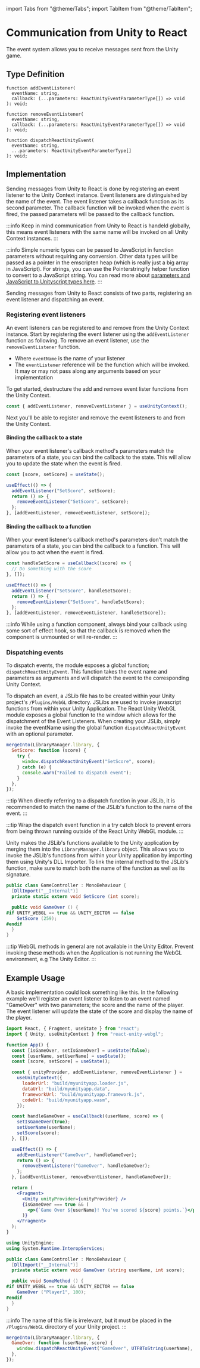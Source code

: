 import Tabs from "@theme/Tabs";
import TabItem from "@theme/TabItem";

# Communication from Unity to React

The event system allows you to receive messages sent from the Unity game.

## Type Definition

```tsx title="Type Definition"
function addEventListener(
  eventName: string,
  callback: (...parameters: ReactUnityEventParameterType[]) => void
): void;
```

```tsx title="Type Definition"
function removeEventListener(
  eventName: string,
  callback: (...parameters: ReactUnityEventParameterType[]) => void
): void;
```

```tsx title="Type Definition"
function dispatchReactUnityEvent(
  eventName: string,
  ...parameters: ReactUnityEventParameterType[]
): void;
```

## Implementation

Sending messages from Unity to React is done by registering an event listener to the Unity Context instance. Event listeners are distinguished by the name of the event. The event listener takes a callback function as its second parameter. The callback function will be invoked when the event is fired, the passed parameters will be passed to the callback function.

:::info
Keep in mind communication from Unity to React is handeld globally, this means event listeners with the same name will be invoked on all Unity Context instances.
:::

:::info
Simple numeric types can be passed to JavaScript in function parameters without requiring any conversion. Other data types will be passed as a pointer in the emscripten heap (which is really just a big array in JavaScript). For strings, you can use the Pointerstringify helper function to convert to a JavaScript string. You can read more about [parameters and JavaScript to Unityscript types here](/docs/main-concepts/data-conversion).
:::

Sending messages from Unity to React consists of two parts, registering an event listener and dispatching an event.

### Registering event listeners

An event listeners can be registered to and remove from the Unity Context instance. Start by registering the event listener using the `addEventListener` function as following. To remove an event listener, use the `removeEventListener` function.

- Where `eventName` is the name of your listener
- The `eventListener` reference will be the function which will be invoked. It may or may not pass along any arguments based on your implementation

To get started, destructure the add and remove event lister functions from the Unity Context.

```jsx showLineNumbers title="Example: Destructuring the required functions"
const { addEventListener, removeEventListener } = useUnityContext();
```

Next you'll be able to register and remove the event listeners to and from the Unity Context.

#### Binding the callback to a state

When your event listener's callback method's parameters match the parameters of a state, you can bind the callback to the state. This will allow you to update the state when the event is fired.

```jsx showLineNumbers title="Example: Binding the callback to a state"
const [score, setScore] = useState();

useEffect(() => {
  addEventListener("SetScore", setScore);
  return () => {
    removeEventListener("SetScore", setScore);
  };
}, [addEventListener, removeEventListener, setScore]);
```

#### Binding the callback to a function

When your event listener's callback method's parameters don't match the parameters of a state, you can bind the callback to a function. This will allow you to act when the event is fired.

```jsx showLineNumbers title="Example: Binding the callback to a function"
const handleSetScore = useCallback((score) => {
  // Do something with the score
}, []);

useEffect(() => {
  addEventListener("SetScore", handleSetScore);
  return () => {
    removeEventListener("SetScore", handleSetScore);
  };
}, [addEventListener, removeEventListener, handleSetScore]);
```

:::info
While using a function component, always bind your callback using some sort of effect hook, so that the callback is removed when the component is unmounted or will re-render.
:::

### Dispatching events

To dispatch events, the module exposes a global function; `dispatchReactUnityEvent`. This function takes the event name and parameters as arguments and will dispatch the event to the corresponding Unity Context.

To dispatch an event, a JSLib file has to be created within your Unity project's `/Plugins/WebGL` directory. JSLibs are used to invoke javascript functions from within your Unity Application. The React Unity WebGL module exposes a global function to the window which allows for the dispatchment of the Event Listeners. When creating your JSLib, simply invoke the eventName using the global function `dispatchReactUnityEvent` with an optional parameter.

```js showLineNumbers title="Example: Dispatching an event from a JSLib"
mergeInto(LibraryManager.library, {
  SetScore: function (score) {
    try {
      window.dispatchReactUnityEvent("SetScore", score);
    } catch (e) {
      console.warn("Failed to dispatch event");
    }
  },
});
```

:::tip
When directly referring to a dispatch function in your JSLib, it is recommended to match the name of the JSLib's function to the name of the event.
:::

:::tip
Wrap the dispatch event function in a try catch block to prevent errors from being thrown running outside of the React Unity WebGL module.
:::

Unity makes the JSLib's functions available to the Unity application by merging them into the `LibraryManager.library` object. This allows you to invoke the JSLib's functions from within your Unity application by importing them using Unity's DLL Importer. To link the internal method to the JSLib's function, make sure to match both the name of the function as well as its signature.

```cs showLineNumbers title="Example: Dispatching an JSLib function from CSharp"
public class GameController : MonoBehaviour {
  [DllImport("__Internal")]
  private static extern void SetScore (int score);

  public void GameOver () {
#if UNITY_WEBGL == true && UNITY_EDITOR == false
    SetScore (259);
#endif
  }
}
```

:::tip
WebGL methods in general are not available in the Unity Editor. Prevent invoking these methods when the Application is not running the WebGL environment, e.g The Unity Editor.
:::

## Example Usage

A basic implementation could look something like this. In the following example we'll register an event listener to listen to an event named "GameOver" with two parameters; the score and the name of the player. The event listener will update the state of the score and display the name of the player.

<Tabs>
<TabItem value="App.jsx" label="App.jsx">

```jsx showLineNumbers title="App.jsx"
import React, { Fragment, useState } from "react";
import { Unity, useUnityContext } from "react-unity-webgl";

function App() {
  const [isGameOver, setIsGameOver] = useState(false);
  const [userName, setUserName] = useState();
  const [score, setScore] = useState();

  const { unityProvider, addEventListener, removeEventListener } =
    useUnityContext({
      loaderUrl: "build/myunityapp.loader.js",
      dataUrl: "build/myunityapp.data",
      frameworkUrl: "build/myunityapp.framework.js",
      codeUrl: "build/myunityapp.wasm",
    });

  const handleGameOver = useCallback((userName, score) => {
    setIsGameOver(true);
    setUserName(userName);
    setScore(score);
  }, []);

  useEffect(() => {
    addEventListener("GameOver", handleGameOver);
    return () => {
      removeEventListener("GameOver", handleGameOver);
    };
  }, [addEventListener, removeEventListener, handleGameOver]);

  return (
    <Fragment>
      <Unity unityProvider={unityProvider} />
      {isGameOver === true && (
        <p>{`Game Over ${userName}! You've scored ${score} points.`}</p>
      )}
    </Fragment>
  );
}
```

</TabItem>
<TabItem value="GameController.cs" label="GameController.cs">

```cs showLineNumbers title="GameController.cs"
using UnityEngine;
using System.Runtime.InteropServices;

public class GameController : MonoBehaviour {
  [DllImport("__Internal")]
  private static extern void GameOver (string userName, int score);

  public void SomeMethod () {
#if UNITY_WEBGL == true && UNITY_EDITOR == false
    GameOver ("Player1", 100);
#endif
  }
}
```

</TabItem>
<TabItem value="React.jslib" label="React.jslib">

:::info
The name of this file is irrelevant, but it must be placed in the `/Plugins/WebGL` directory of your Unity project.
:::

```js showLineNumbers title="React.jslib"
mergeInto(LibraryManager.library, {
  GameOver: function (userName, score) {
    window.dispatchReactUnityEvent("GameOver", UTF8ToString(userName), score);
  },
});
```

</TabItem>
</Tabs>

